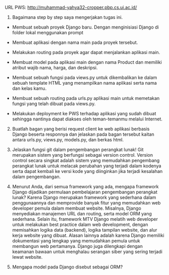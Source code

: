 URL PWS: http://muhammad-yahya32-cropper.pbp.cs.ui.ac.id/

1. Bagaimana step by step saya mengerjakan tugas ini.
- Membuat sebuah proyek Django baru.
Dengan menginisiasi Django di folder lokal menggunakan prompt 
- Membuat aplikasi dengan nama main pada proyek tersebut.

- Melakukan routing pada proyek agar dapat menjalankan aplikasi main.

- Membuat model pada aplikasi main dengan nama Product dan memiliki atribut wajib nama, harga, dan deskripsi.
- Membuat sebuah fungsi pada views.py untuk dikembalikan ke dalam sebuah template HTML yang menampilkan nama aplikasi serta nama dan kelas kamu.
- Membuat sebuah routing pada urls.py aplikasi main untuk memetakan fungsi yang telah dibuat pada views.py.
- Melakukan deployment ke PWS terhadap aplikasi yang sudah dibuat sehingga nantinya dapat diakses oleh teman-temanmu melalui Internet.

2. Buatlah bagan yang berisi request client ke web aplikasi berbasis Django beserta responnya dan jelaskan pada bagan tersebut kaitan antara urls.py, views.py, models.py, dan berkas html.

3. Jelaskan fungsi git dalam pengembangan perangkat lunak!
Git merupakan sistem yang berfungsi sebagai version control. Version control secara singkat adalah sistem yang memudahkan pengembang perangkat lunak untuk melacak perubahan yang terjadi dalam kodenya serta dapat kembali ke versi kode yang diinginkan jika terjadi kesalahan dalam pengembangan.

4. Menurut Anda, dari semua framework yang ada, mengapa framework Django dijadikan permulaan pembelajaran pengembangan perangkat lunak?
Karena Django merupakan framework yang sederhana dalam penggunaannya dan memprovide banyak fitur yang memudahkan web developer pemula dalam membuat website. Misalnya, Django menyediakan manajemen URL dan routing, serta model ORM yang sederhana. Selain itu, framework MTV Django melatih web developer untuk melakukan best practice dalam web development, dengan memisahkan logika data (backend), logika tampilan website, dan alur kerja website yang dibuat. Alasan lainnya adalah karena Django memiliki dokumentasi yang lengkap yang memudahkan pemula untuk membangun web pertamanya. Django juga dilengkapi dengan keamanan bawaan untuk menghalau serangan siber yang sering terjadi lewat website.

5. Mengapa model pada Django disebut sebagai ORM?
